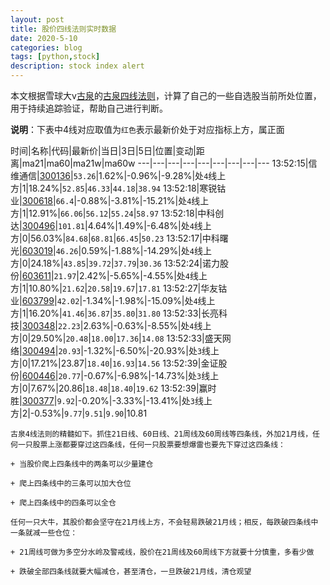 ```yaml
---
layout: post
title: 股价四线法则实时数据
date: 2020-5-10
categories: blog
tags: [python,stock]
description: stock index alert
---
```



本文根据雪球大v[古泉](https://xueqiu.com/u/7148646888)的[古泉四线法则](https://xueqiu.com/7148646888/130498192)，计算了自己的一些自选股当前所处位置，用于持续追踪验证，帮助自己进行判断。

**说明**：下表中4线对应取值为`红色`表示最新价处于对应指标上方，属正面

时间|名称|代码|最新价|当日|3日|5日|位置|变动|距离|ma21|ma60|ma21w|ma60w
---|---|---|---|---|---|---|---|---
13:52:15|信维通信|[300136](https://xueqiu.com/S/SZ300136)|`53.26`|1.62%|-0.96%|-9.28%|处`4`线上方|1|18.24%|`52.85`|`46.33`|`44.18`|`38.94`
13:52:18|寒锐钴业|[300618](https://xueqiu.com/S/SZ300618)|`66.4`|-0.88%|-3.81%|-15.21%|处`4`线上方|1|12.91%|`66.06`|`56.12`|`55.24`|`58.97`
13:52:18|中科创达|[300496](https://xueqiu.com/S/SZ300496)|`101.81`|4.64%|1.49%|-6.48%|处`4`线上方|0|56.03%|`84.68`|`68.81`|`66.45`|`50.23`
13:52:17|中科曙光|[603019](https://xueqiu.com/S/SH603019)|`46.26`|0.59%|-1.88%|-14.29%|处`4`线上方|0|24.18%|`43.85`|`39.72`|`37.79`|`30.36`
13:52:24|诺力股份|[603611](https://xueqiu.com/S/SH603611)|`21.97`|2.42%|-5.65%|-4.55%|处`4`线上方|1|10.80%|`21.62`|`20.58`|`19.67`|`17.81`
13:52:27|华友钴业|[603799](https://xueqiu.com/S/SH603799)|`42.02`|-1.34%|-1.98%|-15.09%|处`4`线上方|1|16.20%|`41.46`|`36.87`|`35.80`|`31.80`
13:52:33|长亮科技|[300348](https://xueqiu.com/S/SZ300348)|`22.23`|2.63%|-0.63%|-8.55%|处`4`线上方|0|29.50%|`20.48`|`18.00`|`17.36`|`14.08`
13:52:33|盛天网络|[300494](https://xueqiu.com/S/SZ300494)|`20.93`|-1.32%|-6.50%|-20.93%|处`3`线上方|0|17.21%|23.87|`18.40`|`16.93`|`14.56`
13:52:39|金证股份|[600446](https://xueqiu.com/S/SH600446)|`20.77`|-0.67%|-6.98%|-14.73%|处`3`线上方|0|7.67%|20.86|`18.48`|`18.40`|`19.62`
13:52:39|赢时胜|[300377](https://xueqiu.com/S/SZ300377)|`9.92`|-0.20%|-3.33%|-13.41%|处`3`线上方|2|-0.53%|`9.77`|`9.51`|`9.90`|10.81

```
古泉4线法则的精髓如下。抓住21日线、60日线、21周线及60周线等四条线，外加21月线，任何一只股票上涨都要穿过这四条线，任何一只股票要想爆雷也要先下穿过这四条线：

+ 当股价爬上四条线中的两条可以少量建仓

+ 爬上四条线中的三条可以加大仓位

+ 爬上四条线中的四条可以全仓

任何一只大牛，其股价都会坚守在21月线上方，不会轻易跌破21月线；相反，每跌破四条线中一条就减一些仓位：

+ 21周线可做为多空分水岭及警戒线，股价在21周线及60周线下方就要十分慎重，多看少做

+ 跌破全部四条线就要大幅减仓，甚至清仓，一旦跌破21月线，清仓观望
```